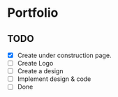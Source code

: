 
# Portfolio

## TODO

 - [x] Create under construction page.
 - [ ] Create Logo
 - [ ] Create a design
 - [ ] Implement design & code
 - [ ] Done
